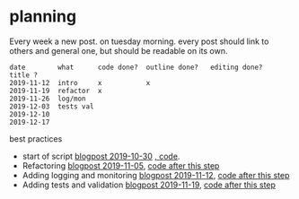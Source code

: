 # planning

Every week a new post. on tuesday morning. 
every post should link to others and general one, but should be readable on its own.

```
date        what      code done?  outline done?   editing done?   title ?
2019-11-12  intro     x           x
2019-11-19  refactor  x           
2019-11-26  log/mon   
2019-12-03  tests val 
2019-12-10
2019-12-17
```

best practices

* start of script [blogpost 2019-10-30]() [, code](https://github.com/RMHogervorst/example_best_practices_ml/tree/cd14929327b99a7c379eca896cdf7b471ccfd868).
* Refactoring [blogpost 2019-11-05](), [code after this step](https://github.com/RMHogervorst/example_best_practices_ml/tree/07f4d40c401efaa53713e255fd0caaf1e6554767)
* Adding logging and monitoring [blogpost 2019-11-12](), [code after this step](https://github.com/RMHogervorst/example_best_practices_ml/tree/91acc95f4cf3ce6258515f0c5d097019a01bbe9a)
* Adding tests and validation [blogpost 2019-11-19](), [code after this step]()
